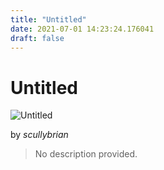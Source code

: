 ```yaml
---
title: "Untitled"
date: 2021-07-01 14:23:24.176041
draft: false
---
```


# Untitled

![Untitled](../images/cda5d9d7-daa1-11eb-b2fa-60f262b60b65.png)

by *scullybrian*



> No description provided.